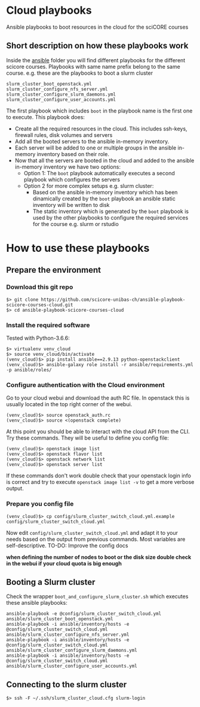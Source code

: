 # Cloud playbooks

Ansible playbooks to boot resources in the cloud for the sciCORE courses

## Short description on how these playbooks work

Inside the [ansible](ansible) folder you will find different playbooks for the different scicore courses.
Playbooks with same name prefix belong to the same course. e.g. these are the playbooks to boot a slurm cluster

```
slurm_cluster_boot_openstack.yml
slurm_cluster_configure_nfs_server.yml
slurm_cluster_configure_slurm_daemons.yml
slurm_cluster_configure_user_accounts.yml
```

The first playbook which includes `boot` in the playbook name is the first one to execute. This playbook does:

  * Create all the required resources in the cloud. This includes ssh-keys, firewall rules, disk volumes and servers
  * Add all the booted servers to the ansible in-memory inventory.
  * Each server will be added to one or multiple groups in the ansible in-memory inventory based on their role.
  * Now that all the servers are booted in the cloud and added to the ansible in-memory inventory we have two options:
    * Option 1: The `boot` playbook automatically executes a second playbook which configures the servers
    * Option 2 for more complex setups e.g. slurm cluster:
      * Based on the ansible in-memory inventory which has been dinamically created by the `boot` playbook an ansible static inventory will be written to disk
      * The static inventory which is generated by the `boot` playbook is used by the other playbooks to configure the required services for the course e.g. slurm or rstudio

# How to use these playbooks

## Prepare the environment

### Download this git repo

```
$> git clone https://github.com/scicore-unibas-ch/ansible-playbook-scicore-courses-cloud.git
$> cd ansible-playbook-scicore-courses-cloud
```

### Install the required software

Tested with Python-3.6.6:

```
$> virtualenv venv_cloud
$> source venv_cloud/bin/activate
(venv_cloud)$> pip install ansible==2.9.13 python-openstackclient
(venv_cloud)$> ansible-galaxy role install -r ansible/requirements.yml -p ansible/roles/
```

### Configure authentication with the Cloud environment

Go to your cloud webui and download the auth RC file. In openstack this is usually located in the top right corner of the webui.

```
(venv_cloud)$> source openstack_auth.rc
(venv_cloud)$> source <(openstack complete)
```

At this point you should be able to interact with the cloud API from the CLI. Try these commands. They will be useful to define
you config file:

```
(venv_cloud)$> openstack image list
(venv_cloud)$> openstack flavor list
(venv_cloud)$> openstack network list
(venv_cloud)$> openstack server list
```

If these commands don't work double check that your openstack login info is correct and try to execute `openstack image list -v` to get a more verbose output.

### Prepare you config file
```
(venv_cloud)$> cp config/slurm_cluster_switch_cloud.yml.example config/slurm_cluster_switch_cloud.yml
```

Now edit `config/slurm_cluster_switch_cloud.yml` and adapt it to your needs based on the output from previous commands. Most variables are self-descriptive.
TO-DO: Improve the config docs

**when defining the number of nodes to boot or the disk size double check in the webui if your cloud quota is big enough**

## Booting a Slurm cluster

Check the wrapper `boot_and_configure_slurm_cluster.sh` which executes these ansible playbooks:

```
ansible-playbook -e @config/slurm_cluster_switch_cloud.yml ansible/slurm_cluster_boot_openstack.yml
ansible-playbook -i ansible/inventory/hosts -e @config/slurm_cluster_switch_cloud.yml ansible/slurm_cluster_configure_nfs_server.yml
ansible-playbook -i ansible/inventory/hosts -e @config/slurm_cluster_switch_cloud.yml ansible/slurm_cluster_configure_slurm_daemons.yml
ansible-playbook -i ansible/inventory/hosts -e @config/slurm_cluster_switch_cloud.yml ansible/slurm_cluster_configure_user_accounts.yml
```


## Connecting to the slurm cluster

```
$> ssh -F ~/.ssh/slurm_cluster_cloud.cfg slurm-login
```

